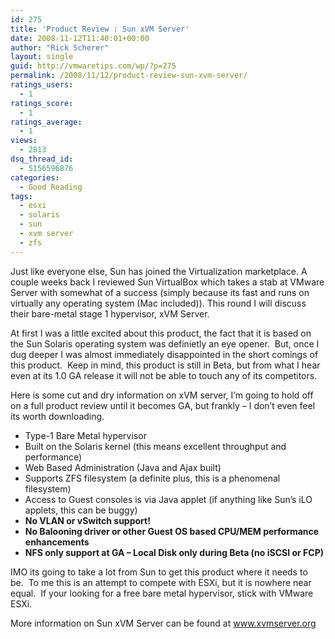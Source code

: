 ```yaml
---
id: 275
title: 'Product Review : Sun xVM Server'
date: 2008-11-12T11:40:01+00:00
author: "Rick Scherer"
layout: single
guid: http://vmwaretips.com/wp/?p=275
permalink: /2008/11/12/product-review-sun-xvm-server/
ratings_users:
  - 1
ratings_score:
  - 1
ratings_average:
  - 1
views:
  - 2813
dsq_thread_id:
  - 5156596876
categories:
  - Good Reading
tags:
  - esxi
  - solaris
  - sun
  - xvm server
  - zfs
---
```

Just like everyone else, Sun has joined the Virtualization marketplace. A couple weeks back I reviewed Sun VirtualBox which takes a stab at VMware Server with somewhat of a success (simply because its fast and runs on virtually any operating system (Mac included)). This round I will discuss their bare-metal stage 1 hypervisor, xVM Server.

<!--more-->

At first I was a little excited about this product, the fact that it is based on the Sun Solaris operating system was definietly an eye opener.  But, once I dug deeper I was almost immediately disappointed in the short comings of this product.  Keep in mind, this product is still in Beta, but from what I hear even at its 1.0 GA release it will not be able to touch any of its competitors.

Here is some cut and dry information on xVM server, I&#8217;m going to hold off on a full product review until it becomes GA, but frankly &#8211; I don&#8217;t even feel its worth downloading.

  * Type-1 Bare Metal hypervisor
  * Built on the Solaris kernel (this means excellent throughput and performance)
  * Web Based Administration (Java and Ajax built)
  * Supports ZFS filesystem (a definite plus, this is a phenomenal filesystem)
  * Access to Guest consoles is via Java applet (if anything like Sun&#8217;s iLO applets, this can be buggy)
  * **No VLAN or vSwitch support!**
  * **No Balooning driver or other Guest OS based CPU/MEM performance enhancements**
  * **NFS only support at GA &#8211; Local Disk only during Beta (no iSCSI or FCP)**

IMO its going to take a lot from Sun to get this product where it needs to be.  To me this is an attempt to compete with ESXi, but it is nowhere near equal.  If your looking for a free bare metal hypervisor, stick with VMware ESXi.

More information on Sun xVM Server can be found at <a href="www.xvmserver.org" target="_blank">www.xvmserver.org</a>
